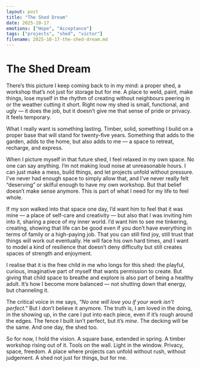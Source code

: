 ```yaml
---
layout: post
title: "The Shed Dream"
date: 2025-10-17
emotions: ["Hope", "Acceptance"]
tags: ["projects", "shed", "victor"]
filename: 2025-10-17-the-shed-dream.md
---
```


# The Shed Dream  

There’s this picture I keep coming back to in my mind: a proper shed, a workshop that’s not just for storage but for me. A place to weld, paint, make things, lose myself in the rhythm of creating without neighbours peering in or the weather cutting it short. Right now my shed is small, functional, and ugly — it does the job, but it doesn’t give me that sense of pride or privacy. It feels temporary.  

What I really want is something lasting. Timber, solid, something I build on a proper base that will stand for twenty-five years. Something that adds to the garden, adds to the home, but also adds to me — a space to retreat, recharge, and express.  

When I picture myself in that future shed, I feel relaxed in my own space. No one can say anything. I’m not making loud noise at unreasonable hours. I can just make a mess, build things, and let projects unfold without pressure. I’ve never had enough space to simply allow that, and I’ve never really felt “deserving” or skilful enough to have my own workshop. But that belief doesn’t make sense anymore. This is part of what I need for my life to feel whole.  

If my son walked into that space one day, I’d want him to feel that it was mine — a place of self-care and creativity — but also that I was inviting him into it, sharing a piece of my inner world. I’d want him to see me tinkering, creating, showing that life can be good even if you don’t have everything in terms of family or a high-paying job. That you can still find joy, still trust that things will work out eventually. He will face his own hard times, and I want to model a kind of resilience that doesn’t deny difficulty but still creates spaces of strength and enjoyment.  

I realise that it is the free child in me who longs for this shed: the playful, curious, imaginative part of myself that wants permission to create. But giving that child space to breathe and explore is also part of being a healthy adult. It’s how I become more balanced — not shutting down that energy, but channeling it.  

The critical voice in me says, *“No one will love you if your work isn’t perfect.”* But I don’t believe it anymore. The truth is, I am loved in the doing, in the showing up, in the care I put into each piece, even if it’s rough around the edges. The fence I built isn’t perfect, but it’s *mine*. The decking will be the same. And one day, the shed too.  

So for now, I hold the vision. A square base, extended in spring. A timber workshop rising out of it. Tools on the wall. Light in the window. Privacy, space, freedom. A place where projects can unfold without rush, without judgement. A shed not just for things, but for me.  

